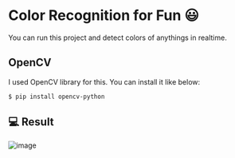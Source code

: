 # Color Recognition for Fun :smiley:
You can run this project and detect colors of anythings in realtime.

## OpenCV
I used OpenCV library for this. You can install it like below:
```
$ pip install opencv-python
```

##  :computer: Result
![image]()


